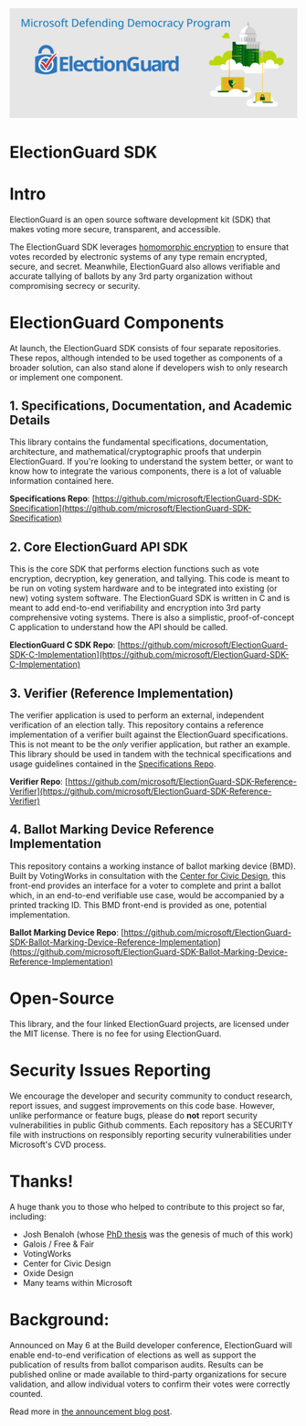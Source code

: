 ![Microsoft Defending Democracy Program: ElectionGuard](electionguard-banner.svg)
# ElectionGuard SDK

# Intro
ElectionGuard is an open source software development kit (SDK) that makes voting more secure, transparent, and accessible. 

The ElectionGuard SDK leverages [homomorphic encryption](https://en.wikipedia.org/wiki/Homomorphic_encryption) to ensure that votes recorded by electronic systems of any type remain encrypted, secure, and secret. Meanwhile, ElectionGuard also allows verifiable and accurate tallying of ballots by any 3rd party organization without compromising secrecy or security. 


# ElectionGuard Components
At launch, the ElectionGuard SDK consists of four separate repositories. These repos, although intended to be used together as components of a broader solution, can also stand alone if developers wish to only research or implement one component.

## 1. Specifications, Documentation, and Academic Details
This library contains the fundamental specifications, documentation, architecture, and mathematical/cryptographic proofs that underpin ElectionGuard. If you're looking to understand the system better, or want to know how to integrate the various components, there is a lot of valuable information contained here.

**Specifications Repo**: [https://github.com/microsoft/ElectionGuard-SDK-Specification](https://github.com/microsoft/ElectionGuard-SDK-Specification)

## 2. Core ElectionGuard API SDK 
This is the core SDK that performs election functions such as vote encryption, decryption, key generation, and tallying. This code is meant to be run on voting system hardware and to be integrated into existing (or new) voting system software. The ElectionGuard SDK is written in C and is meant to add end-to-end verifiability and encryption into 3rd party comprehensive voting systems. There is also a simplistic, proof-of-concept C application to understand how the API should be called. 

**ElectionGuard C SDK Repo**: [https://github.com/microsoft/ElectionGuard-SDK-C-Implementation](https://github.com/microsoft/ElectionGuard-SDK-C-Implementation)  


## 3. Verifier (Reference Implementation) 
The verifier application is used to perform an external, independent verification of an election tally. This repository contains a reference implementation of a verifier built against the ElectionGuard specifications. This is not meant to be the *only* verifier application, but rather an example. This library should be used in tandem with the technical specifications and usage guidelines contained in the [Specifications Repo](https://github.com/microsoft/ElectionGuard-SDK-Specification).

**Verifier Repo**: [https://github.com/microsoft/ElectionGuard-SDK-Reference-Verifier](https://github.com/microsoft/ElectionGuard-SDK-Reference-Verifier)


## 4. Ballot Marking Device Reference Implementation
This repository contains a working instance of ballot marking device (BMD). Built by VotingWorks in consultation with the [Center for Civic Design](https://civicdesign.org), this front-end provides an interface for a voter to complete and print a ballot which, in an end-to-end verifiable use case, would be accompanied by a printed tracking ID. This BMD front-end is provided as one, potential implementation.

**Ballot Marking Device Repo**: [https://github.com/microsoft/ElectionGuard-SDK-Ballot-Marking-Device-Reference-Implementation](https://github.com/microsoft/ElectionGuard-SDK-Ballot-Marking-Device-Reference-Implementation)



# Open-Source
This library, and the four linked ElectionGuard projects, are licensed under the MIT license. There is no fee for using ElectionGuard.

# Security Issues Reporting
We encourage the developer and security community to conduct research, report issues, and suggest improvements on this code base. However, unlike performance or feature bugs, please do **not** report security vulnerabilities in public Github comments. Each repository has a SECURITY file with instructions on responsibly reporting security vulnerabilities under Microsoft's CVD process.

# Thanks!
A huge thank you to those who helped to contribute to this project so far, including:
* Josh Benaloh (whose [PhD thesis](https://www.microsoft.com/en-us/research/publication/verifiable-secret-ballot-elections/) was the genesis of much of this work)
* Galois / Free & Fair
* VotingWorks
* Center for Civic Design
* Oxide Design
* Many teams within Microsoft
 
# Background:
Announced on May 6 at the Build developer conference, ElectionGuard will enable end-to-end verification of elections as well as support the publication of results from ballot comparison audits.  Results can be published online or made available to third-party organizations for secure validation, and allow individual voters to confirm their votes were correctly counted.

Read more in [the announcement blog post](https://blogs.microsoft.com/on-the-issues/?p=63211).
